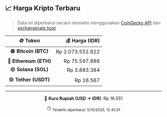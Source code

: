 

<!-- HARGA_KRIPTO -->
## 📈 Harga Kripto Terbaru

> Data ini diperbarui secara otomatis menggunakan [CoinGecko API](https://www.coingecko.com/) dan [exchangerate.host](https://exchangerate.host/)

<div align="center">

| 🪙 Token | 💰 Harga (IDR) |
|:------:|---------------:|
| 🟠 **Bitcoin (BTC)**   | Rp 2.073.552.922 |
| 🔵 **Ethereum (ETH)**  | Rp 75.597.886 |
| 🟣 **Solana (SOL)**    | Rp 3.883.384 |
| 🟢 **Tether (USDT)**   | Rp 16.567 |

---

💱 **Kurs Rupiah (USD → IDR)**: Rp 16.551

🕒 <sub>Terakhir diperbarui: 5/10/2025, 12.45.01</sub>

</div>
<!-- /HARGA_KRIPTO -->